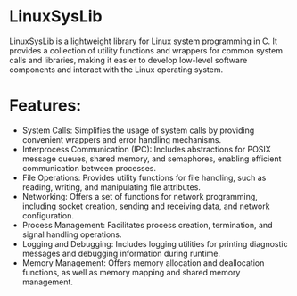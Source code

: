 # LinuxSysLib
LinuxSysLib is a lightweight library for Linux system programming in C. It provides a collection of utility functions and wrappers for common system calls and libraries, making it easier to develop low-level software components and interact with the Linux operating system.

# Features:
  * System Calls: Simplifies the usage of system calls by providing convenient wrappers and error handling mechanisms.
  * Interprocess Communication (IPC): Includes abstractions for POSIX message queues, shared memory, and semaphores, enabling efficient communication between processes.
  * File Operations: Provides utility functions for file handling, such as reading, writing, and manipulating file attributes.
  * Networking: Offers a set of functions for network programming, including socket creation, sending and receiving data, and network configuration.
  * Process Management: Facilitates process creation, termination, and signal handling operations.
  * Logging and Debugging: Includes logging utilities for printing diagnostic messages and debugging information during runtime.
  * Memory Management: Offers memory allocation and deallocation functions, as well as memory mapping and shared memory management.
